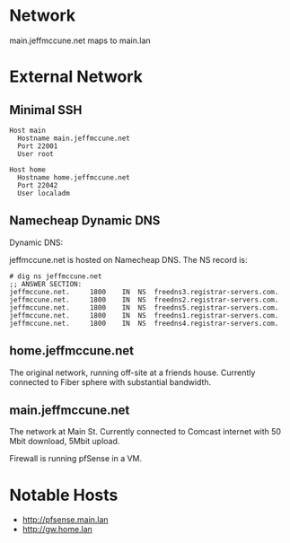 Network
===

main.jeffmccune.net maps to main.lan

External Network
===

Minimal SSH
---

```
Host main
  Hostname main.jeffmccune.net
  Port 22001
  User root
```

```
Host home
  Hostname home.jeffmccune.net
  Port 22042
  User localadm
```

Namecheap Dynamic DNS
---

Dynamic DNS:

jeffmccune.net is hosted on Namecheap DNS.  The NS record is:

```
# dig ns jeffmccune.net
;; ANSWER SECTION:
jeffmccune.net.		1800	IN	NS	freedns3.registrar-servers.com.
jeffmccune.net.		1800	IN	NS	freedns2.registrar-servers.com.
jeffmccune.net.		1800	IN	NS	freedns5.registrar-servers.com.
jeffmccune.net.		1800	IN	NS	freedns1.registrar-servers.com.
jeffmccune.net.		1800	IN	NS	freedns4.registrar-servers.com.
```

home.jeffmccune.net
---

The original network, running off-site at a friends house.  Currently connected
to Fiber sphere with substantial bandwidth.

main.jeffmccune.net
---

The network at Main St.  Currently connected to Comcast internet with 50 Mbit
download, 5Mbit upload.

Firewall is running pfSense in a VM.

Notable Hosts
===

 * http://pfsense.main.lan
 * http://gw.home.lan
